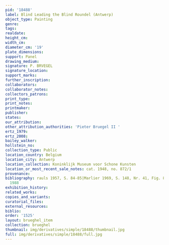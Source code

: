 ```yaml
---
pid: '18488'
label: Blind Leading the Blind Roundel (Antwerp)
object_type: Painting
genre: 
tags: 
realdate: 
height_cm: 
width_cm: 
diameter_cm: '19'
plate_dimensions: 
support: Panel
drawing_medium: 
signature: P. BRVEGEL
signature_location: 
support_marks: 
further_inscription: 
collaborators: 
collaborator_notes: 
collectors_patrons: 
print_type: 
print_notes: 
printmaker: 
publisher: 
states: 
our_attribution: 
other_attribution_authorities: 'Pieter Bruegel II '
ertz_1979: 
ertz_2008: 
bailey_walker: 
hollstein_no: 
collection_type: Public
location_country: Belgium
location_city: Antwerp
location_collection: Koninklijk Museum voor Schone Kunsten
location_or_most_recent_sale_notes: cat. 1948, no. 872/1
provenance: 
bibliography: rauls 1957, S. 84-85|Marlier 1969, S. 148, Nr. 41, Fig. 81|MK Antwerpen
  1988
exhibition_history: 
related_works: 
copies_and_variants: 
curatorial_files: 
external_resources: 
biblio: 
order: '1525'
layout: brueghel_item
collection: brueghel
thumbnail: img/derivatives/simple/18488/thumbnail.jpg
full: img/derivatives/simple/18488/full.jpg
---
```

